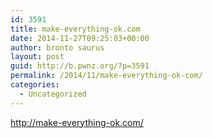```yaml
---
id: 3591
title: make-everything-ok.com
date: 2014-11-27T09:25:03+00:00
author: bronto saurus
layout: post
guid: http://b.pwnz.org/?p=3591
permalink: /2014/11/make-everything-ok-com/
categories:
  - Uncategorized
---
```

<http://make-everything-ok.com/>